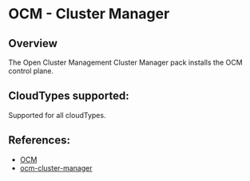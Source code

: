 # OCM - Cluster Manager

## Overview
The Open Cluster Management Cluster Manager pack installs the OCM control plane.

## CloudTypes supported:
Supported for all cloudTypes.

## References:
* [OCM](https://open-cluster-management.io/)
* [ocm-cluster-manager](https://github.com/open-cluster-management-io/ocm/tree/v0.13.2/deploy/cluster-manager)
